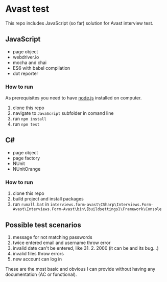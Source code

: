 # Avast test
This repo includes JavaScript (so far) solution for Avast interview test. 

## JavaScript
- page object
- webdriver.io
- mocha and chai
- ES6 with babel compilation
- dot reporter

### How to run
As prerequisites you need to have [node.js](https://nodejs.org/en/download/) installed on computer.
1. clone this repo
2. navigate to `JavaScript` subfolder in comand line
3. run `npm install`
4. run `npm test`

## C#
- page object
- page factory
- NUnit
- NUnitOrange

### How to run
1. clone this repo
2. build project and install packages
3. run `runall.bat` in `interviews.form-avast\CSharp\Interviews.Form-Avast\Interviews.Form-Avast\bin\{buildsettings}\Framework\Console`

## Possible test scenarios
1. message for not matching passwords
2. twice entered email and username throw error
3. invalid date can't be entered, like 31. 2. 2000 (it can be and its bug...)
4. invalid files throw errors
5. new account can log in

These are the most basic and obvious I can provide without having any documentation (AC or functional).